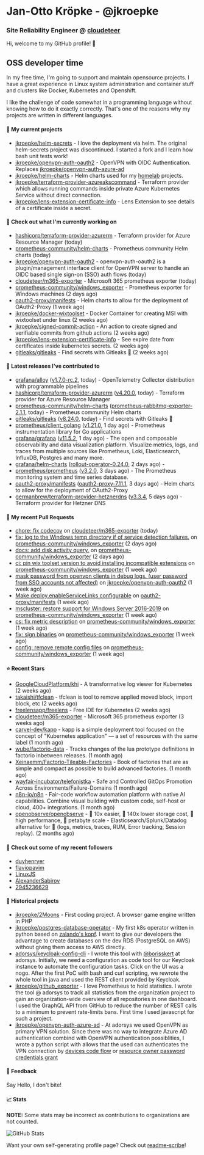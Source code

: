 # Jan-Otto Kröpke - @jkroepke
### Site Reliability Engineer @ [cloudeteer](https://cloudeteer.de/)

Hi, welcome to my GitHub profile! 👋

## OSS developer time
In my free time, I'm going to support and maintain opensource projects. I have a great experience in Linux system administration and container stuff and clusters like Docker, Kubernetes and Openshift.

I like the challenge of code somewhat in a programming language without knowing how to do it exactly correctly. That's one of the reasons why my projects are written in different languages.

#### 🌱 My current projects
- [jkroepke/helm-secrets](https://github.com/jkroepke/helm-secrets) - I love the deployment via helm. The original helm-secrets project was discontinued. I started a fork and I learn how bash unit tests work!
- [jkroepke/openvpn-auth-oauth2](https://github.com/jkroepke/openvpn-auth-oauth2) - OpenVPN with OIDC Authentication. Replaces  [jkroepke/openvpn-auth-azure-ad](https://github.com/jkroepke/openvpn-auth-azure-ad) 
- [jkroepke/helm-charts](https://github.com/jkroepke/helm-charts) - Helm charts used for my [homelab](https://github.com/jkroepke/homelab) projects.
- [jkroepke/terraform-provider-azureakscommand](https://github.com/jkroepke/terraform-provider-azureakscommand) - Terraform provider which allows running commands inside private Azure Kubernetes Service without direct connection.
- [jkroepke/lens-extension-certificate-info](https://github.com/jkroepke/lens-extension-certificate-info) - Lens Extension to see details of a certificate inside a secret.

#### 👷 Check out what I'm currently working on

- [hashicorp/terraform-provider-azurerm](https://github.com/hashicorp/terraform-provider-azurerm) - Terraform provider for Azure Resource Manager (today)
- [prometheus-community/helm-charts](https://github.com/prometheus-community/helm-charts) - Prometheus community Helm charts (today)
- [jkroepke/openvpn-auth-oauth2](https://github.com/jkroepke/openvpn-auth-oauth2) - openvpn-auth-oauth2 is a plugin/management interface client for OpenVPN server to handle an OIDC based single sign-on (SSO) auth flows (today)
- [cloudeteer/m365-exporter](https://github.com/cloudeteer/m365-exporter) - Microsoft 365 prometheus exporter (today)
- [prometheus-community/windows_exporter](https://github.com/prometheus-community/windows_exporter) - Prometheus exporter for Windows machines (2 days ago)
- [oauth2-proxy/manifests](https://github.com/oauth2-proxy/manifests) - Helm charts to allow for the deployment of OAuth2-Proxy (1 week ago)
- [jkroepke/docker-wixtoolset](https://github.com/jkroepke/docker-wixtoolset) - Docker Container for creating MSI with wixtoolset under linux (2 weeks ago)
- [jkroepke/signed-commit-action](https://github.com/jkroepke/signed-commit-action) - An action to create signed and verifiable commits from github actions (2 weeks ago)
- [jkroepke/lens-extension-certificate-info](https://github.com/jkroepke/lens-extension-certificate-info) - See expire date from certificates inside kubernetes secrets. (2 weeks ago)
- [gitleaks/gitleaks](https://github.com/gitleaks/gitleaks) - Find secrets with Gitleaks 🔑 (2 weeks ago)

#### 🔭 Latest releases I've contributed to

- [grafana/alloy](https://github.com/grafana/alloy) ([v1.7.0-rc.2](https://github.com/grafana/alloy/releases/tag/v1.7.0-rc.2), today) - OpenTelemetry Collector distribution with programmable pipelines
- [hashicorp/terraform-provider-azurerm](https://github.com/hashicorp/terraform-provider-azurerm) ([v4.20.0](https://github.com/hashicorp/terraform-provider-azurerm/releases/tag/v4.20.0), today) - Terraform provider for Azure Resource Manager
- [prometheus-community/helm-charts](https://github.com/prometheus-community/helm-charts) ([prometheus-rabbitmq-exporter-2.1.1](https://github.com/prometheus-community/helm-charts/releases/tag/prometheus-rabbitmq-exporter-2.1.1), today) - Prometheus community Helm charts
- [gitleaks/gitleaks](https://github.com/gitleaks/gitleaks) ([v8.24.0](https://github.com/gitleaks/gitleaks/releases/tag/v8.24.0), today) - Find secrets with Gitleaks 🔑
- [prometheus/client_golang](https://github.com/prometheus/client_golang) ([v1.21.0](https://github.com/prometheus/client_golang/releases/tag/v1.21.0), 1 day ago) - Prometheus instrumentation library for Go applications
- [grafana/grafana](https://github.com/grafana/grafana) ([v11.5.2](https://github.com/grafana/grafana/releases/tag/v11.5.2), 1 day ago) - The open and composable observability and data visualization platform. Visualize metrics, logs, and traces from multiple sources like Prometheus, Loki, Elasticsearch, InfluxDB, Postgres and many more. 
- [grafana/helm-charts](https://github.com/grafana/helm-charts) ([rollout-operator-0.24.0](https://github.com/grafana/helm-charts/releases/tag/rollout-operator-0.24.0), 2 days ago) - 
- [prometheus/prometheus](https://github.com/prometheus/prometheus) ([v3.2.0](https://github.com/prometheus/prometheus/releases/tag/v3.2.0), 3 days ago) - The Prometheus monitoring system and time series database.
- [oauth2-proxy/manifests](https://github.com/oauth2-proxy/manifests) ([oauth2-proxy-7.11.1](https://github.com/oauth2-proxy/manifests/releases/tag/oauth2-proxy-7.11.1), 3 days ago) - Helm charts to allow for the deployment of OAuth2-Proxy
- [germanbrew/terraform-provider-hetznerdns](https://github.com/germanbrew/terraform-provider-hetznerdns) ([v3.3.4](https://github.com/germanbrew/terraform-provider-hetznerdns/releases/tag/v3.3.4), 5 days ago) - Terraform provider for Hetzner DNS

#### 🔨 My recent Pull Requests

- [chore: fix codecov](https://github.com/cloudeteer/m365-exporter/pull/18) on [cloudeteer/m365-exporter](https://github.com/cloudeteer/m365-exporter) (today)
- [fix: log to the Windows temp directory if of service detection failures.](https://github.com/prometheus-community/windows_exporter/pull/1890) on [prometheus-community/windows_exporter](https://github.com/prometheus-community/windows_exporter) (2 days ago)
- [docs: add disk activity query.](https://github.com/prometheus-community/windows_exporter/pull/1889) on [prometheus-community/windows_exporter](https://github.com/prometheus-community/windows_exporter) (2 days ago)
- [ci: pin wix toolset version to avoid installing incompatible extensions](https://github.com/prometheus-community/windows_exporter/pull/1885) on [prometheus-community/windows_exporter](https://github.com/prometheus-community/windows_exporter) (1 week ago)
- [mask password from openvpn clients in debug logs. (user password from SSO accounts not affected)](https://github.com/jkroepke/openvpn-auth-oauth2/pull/416) on [jkroepke/openvpn-auth-oauth2](https://github.com/jkroepke/openvpn-auth-oauth2) (1 week ago)
- [Make deploy.enableServiceLinks configurable](https://github.com/oauth2-proxy/manifests/pull/284) on [oauth2-proxy/manifests](https://github.com/oauth2-proxy/manifests) (1 week ago)
- [mscluster: restore support for Windows Server 2016-2019](https://github.com/prometheus-community/windows_exporter/pull/1882) on [prometheus-community/windows_exporter](https://github.com/prometheus-community/windows_exporter) (1 week ago)
- [cs: fix metric description](https://github.com/prometheus-community/windows_exporter/pull/1881) on [prometheus-community/windows_exporter](https://github.com/prometheus-community/windows_exporter) (1 week ago)
- [fix: sign binaries](https://github.com/prometheus-community/windows_exporter/pull/1878) on [prometheus-community/windows_exporter](https://github.com/prometheus-community/windows_exporter) (1 week ago)
- [config: remove remote config files](https://github.com/prometheus-community/windows_exporter/pull/1877) on [prometheus-community/windows_exporter](https://github.com/prometheus-community/windows_exporter) (1 week ago)

#### ⭐ Recent Stars

- [GoogleCloudPlatform/khi](https://github.com/GoogleCloudPlatform/khi) - A transformative log viewer for Kubernetes (2 weeks ago)
- [takaishi/tfclean](https://github.com/takaishi/tfclean) - tfclean is tool to remove applied moved block, import block, etc (2 weeks ago)
- [freelensapp/freelens](https://github.com/freelensapp/freelens) - Free IDE for Kubernetes (2 weeks ago)
- [cloudeteer/m365-exporter](https://github.com/cloudeteer/m365-exporter) - Microsoft 365 prometheus exporter (3 weeks ago)
- [carvel-dev/kapp](https://github.com/carvel-dev/kapp) - kapp is a simple deployment tool focused on the concept of &#34;Kubernetes application&#34; — a set of resources with the same label (1 month ago)
- [wube/factorio-data](https://github.com/wube/factorio-data) - Tracks changes of the lua prototype definitions in factorio inbetween releases. (1 month ago)
- [Xeinaemm/Factorio-Tileable-Factories](https://github.com/Xeinaemm/Factorio-Tileable-Factories) - Book of factories that are as simple and compact as possible to build advanced factories. (1 month ago)
- [wayfair-incubator/telefonistka](https://github.com/wayfair-incubator/telefonistka) - Safe and Controlled GitOps Promotion Across Environments/Failure-Domains (1 month ago)
- [n8n-io/n8n](https://github.com/n8n-io/n8n) - Fair-code workflow automation platform with native AI capabilities. Combine visual building with custom code, self-host or cloud, 400&#43; integrations. (1 month ago)
- [openobserve/openobserve](https://github.com/openobserve/openobserve) - 🚀 10x easier, 🚀 140x lower storage cost, 🚀 high performance,  🚀 petabyte scale - Elasticsearch/Splunk/Datadog alternative for 🚀 (logs, metrics, traces, RUM, Error tracking, Session replay). (2 months ago)

#### 👯 Check out some of my recent followers

- [duyhenryer](https://github.com/duyhenryer)
- [flaviopavim](https://github.com/flaviopavim)
- [LinuxJS](https://github.com/LinuxJS)
- [AlexanderSabirov](https://github.com/AlexanderSabirov)
- [2945236629](https://github.com/2945236629)

#### 📜 Historical projects
- [jkroepke/2Moons](https://github.com/jkroepke/2Moons) - First coding project. A browser game engine written in PHP
- [jkroepke/postgres-database-operator](https://github.com/jkroepke/postgres-database-operator) - My first k8s operator written in python based on [zalando's kopf](https://github.com/zalando-incubator/kopf). I want to give our developers the advantage to create databases on the dev RDS (PostgreSQL on AWS) without giving them access to AWS directly.
- [adorsys/keycloak-config-cli](https://github.com/adorsys/keycloak-config-cli) - I wrote this tool with [@borisskert](https://github.com/borisskert) at adorsys. Initially, we need a configuration as code tool for our Keycloak instance to automate the configuration tasks. Click on the UI was a nogo. After the first PoC with bash and curl scripting, we rewrote the whole tool in java and used the REST client provided by Keycloak.
- [jkroepke/github_exporter](https://github.com/jkroepke/github_exporter) - I love Prometheus to hold statistics. I wrote the tool @ adorsys to track all statistics from the organization project to gain an organization-wide overview of all repositories in one dashboard. I used the GraphQL API from GitHub to reduce the number of REST calls to a minimum to prevent rate-limits bans. First time I used javascript for such a project.
- [jkroepke/openvpn-auth-azure-ad](https://github.com/jkroepke/openvpn-auth-azure-ad) - At adorsys we used OpenVPN as primary VPN solution. Since there was no way to integrate Azure AD authentication combind with OpenVPN authentication possiblities, I wrote a python script with allows that the used can authenticates the VPN connection by [devices code flow](https://docs.microsoft.com/en-us/azure/active-directory/develop/v2-oauth2-device-code) or [resource owner password credentials grant](https://docs.microsoft.com/en-us/azure/active-directory/develop/v2-oauth-ropc)

#### 💬 Feedback

Say Hello, I don't bite!

#### 📈 Stats

**NOTE:** Some stats may be incorrect as contributions to organizations
are not counted.

![GitHub Stats](https://github-readme-stats.vercel.app/api?username=jkroepke&count_private=false&theme=tokyonight&show_icons=true)

Want your own self-generating profile page? Check out [readme-scribe](https://github.com/muesli/readme-scribe)!

